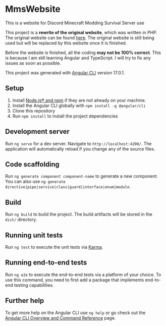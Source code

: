 # MmsWebsite

This is a website for Discord Minecraft Modding Survival Server use

This project is a **rewrite of the original website**, which was written in PHP. The original website can be found [here](https://github.com/SamLam140330/MmsWebsite). The original website is still being used but will be replaced by this website once it is finished.

Before the website is finished, all the coding **may not be 100% correct**. This is because I am still learning Angular and TypeScript. I will try to fix any issues as soon as possible.

This project was generated with [Angular CLI](https://github.com/angular/angular-cli) version 17.0.1.

## Setup

1. Install [Node.js® and npm](https://nodejs.org/en/download/) if they are not already on your machine.
2. Install the Angular CLI globally with `npm install -g @angular/cli`
3. Clone this repository
4. Run `npm install` to install the project dependencies

## Development server

Run `ng serve` for a dev server. Navigate to `http://localhost:4200/`. The application will automatically reload if you change any of the source files.

## Code scaffolding

Run `ng generate component component-name` to generate a new component. You can also use `ng generate directive|pipe|service|class|guard|interface|enum|module`.

## Build

Run `ng build` to build the project. The build artifacts will be stored in the `dist/` directory.

## Running unit tests

Run `ng test` to execute the unit tests via [Karma](https://karma-runner.github.io).

## Running end-to-end tests

Run `ng e2e` to execute the end-to-end tests via a platform of your choice. To use this command, you need to first add a package that implements end-to-end testing capabilities.

## Further help

To get more help on the Angular CLI use `ng help` or go check out the [Angular CLI Overview and Command Reference](https://angular.io/cli) page.
